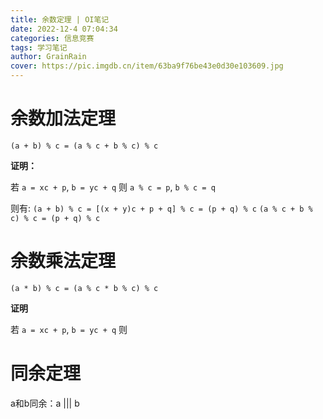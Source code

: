```yaml
---
title: 余数定理 | OI笔记
date: 2022-12-4 07:04:34
categories: 信息竞赛
tags: 学习笔记
author: GrainRain
cover: https://pic.imgdb.cn/item/63ba9f76be43e0d30e103609.jpg
---
```


# 余数加法定理

`(a + b) % c = (a % c + b % c) % c`

**证明：**

若 `a = xc + p`, `b = yc + q`
则 `a % c = p`, `b % c = q`

则有:
`(a + b) % c = [(x + y)c + p + q] % c = (p + q) % c`
`(a % c + b % c) % c = (p + q) % c`

# 余数乘法定理

`(a * b) % c = (a % c * b % c) % c`

**证明**

若 `a = xc + p`, `b = yc + q`
则

# 同余定理

a和b同余：a ||| b
